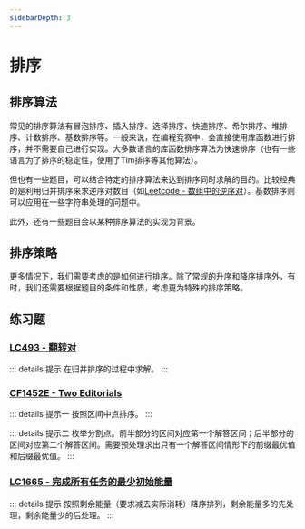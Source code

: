 ```yaml
---
sidebarDepth: 3
---
```


# 排序

## 排序算法

常见的排序算法有冒泡排序、插入排序、选择排序、快速排序、希尔排序、堆排序、计数排序、基数排序等。一般来说，在编程竞赛中，会直接使用库函数进行排序，并不需要自己进行实现。大多数语言的库函数排序算法为快速排序（也有一些语言为了排序的稳定性，使用了Tim排序等其他算法）。

但也有一些题目，可以结合特定的排序算法来达到排序同时求解的目的。比较经典的是利用归并排序来求逆序对数目（如[Leetcode - 数组中的逆序对](https://leetcode-cn.com/problems/shu-zu-zhong-de-ni-xu-dui-lcof/)）。基数排序则可以应用在一些字符串处理的问题中。

此外，还有一些题目会以某种排序算法的实现为背景。

## 排序策略

更多情况下，我们需要考虑的是如何进行排序。除了常规的升序和降序排序外，有时，我们还需要根据题目的条件和性质，考虑更为特殊的排序策略。

## 练习题

### [LC493 - 翻转对](https://leetcode-cn.com/problems/reverse-pairs/)

::: details 提示
在归并排序的过程中求解。
:::

### [CF1452E - Two Editorials](https://codeforces.com/contest/1452/problem/E)

::: details 提示一
按照区间中点排序。
:::

::: details 提示二
枚举分割点。前半部分的区间对应第一个解答区间；后半部分的区间对应第二个解答区间。需要预处理求出只有一个解答区间情形下的前缀最优值和后缀最优值。
:::

### [LC1665 - 完成所有任务的最少初始能量](https://leetcode-cn.com/problems/minimum-initial-energy-to-finish-tasks/)

::: details 提示
按照剩余能量（要求减去实际消耗）降序排列，剩余能量多的先处理，剩余能量少的后处理。
:::

<Utterances />
